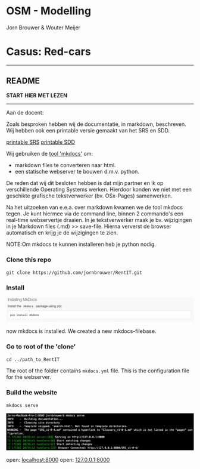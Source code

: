 # OSM - Modelling
Jorn Brouwer & Wouter Meijer
# Casus: Red-cars
---

## README


**START HIER MET LEZEN**

---

Aan de docent:


Zoals besproken hebben wij de documentatie, in markdown, beschreven. Wij hebben ook een printable versie gemaakt van het SRS en SDD.

[printable SRS]()
[printable SDD]()

Wij gebruiken de [tool 'mkdocs'](http://www.mkdocs.org/#installation) om:
  - markdown files te converteren naar html.
  - een statische webserver te bouwen d.m.v. python.

De reden dat wij dit besloten hebben is dat mijn partner en ik op verschillende Operating Systems werken. Hierdoor konden we niet met een geschikte grafische tekstverwerker (bv. OSx-Pages) samenwerken.


Na het uitzoeken van e.e.a. over markdown kwamen we de tool mkdocs tegen. Je kunt hiermee via de command line, binnen 2 commando's een real-time webservertje draaien. In je tekstverwerker maak je bv. wijzigingen in je Markdown files (.md) >> save-file. Hierna ververst de browser automatisch en krijg je de wijzigingen te zien.

NOTE:Om mkdocs te kunnen installeren heb  je python nodig.


### Clone this repo

```
git clone https://github.com/jornbrouwer/RentIT.git

```

### Install

![1. ](assets/markdown-img-paste-20171102212619818.png)

now mkdocs is installed. We created a new mkdocs-filebase.

### Go to root of the 'clone'

```
cd ../path_to_RentIT

```

The root of the folder contains ```mkdocs.yml``` file. This is the configuration file for the webserver.

### Build the website

```
mkdocs serve
```

![](assets/markdown-img-paste-20171102231815929.png)

open: [localhost:8000](127.0.0.1:8000)
open: [127.0.0.1:8000](127.0.0.1:8000)
